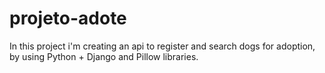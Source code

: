 # projeto-adote
In this project i'm creating an api to register and search dogs for adoption, by using Python + Django and Pillow libraries.
